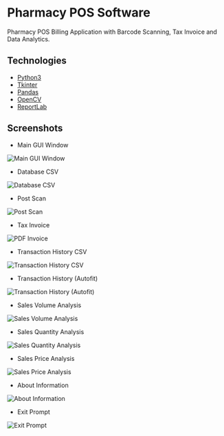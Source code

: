 # Pharmacy POS Software

Pharmacy POS Billing Application with Barcode Scanning, Tax Invoice and Data Analytics.

## Technologies
- [Python3](https://www.python.org/)
- [Tkinter](https://docs.python.org/3/library/tkinter.html)
- [Pandas](https://pandas.pydata.org/)
- [OpenCV](https://opencv.org/)
- [ReportLab](https://www.reportlab.com/)

## Screenshots
- Main GUI Window

![Main GUI Window](https://github.com/hrishikesh-mahajan/PharmacyPOSSoftware/assets/140654204/85c021c6-3b2a-4fad-8a32-9dad9bb9e670)

- Database CSV

![Database CSV](https://github.com/hrishikesh-mahajan/PharmacyPOSSoftware/assets/140654204/a6c6f2e0-f91a-4cb6-849c-7600a0b677ec)

- Post Scan

![Post Scan](https://github.com/hrishikesh-mahajan/PharmacyPOSSoftware/assets/140654204/2315d8d8-588e-4a97-a949-c55c2d7d092b)

- Tax Invoice

![PDF Invoice](https://github.com/hrishikesh-mahajan/PharmacyPOSSoftware/assets/140654204/99997466-3bed-455a-875b-4a6eb64d6314)

- Transaction History CSV

![Transaction History CSV](https://github.com/hrishikesh-mahajan/PharmacyPOSSoftware/assets/140654204/f84b7e55-2bc7-4f74-8b46-9a6ce8cd2ffb)

- Transaction History (Autofit)

![Transaction History (Autofit)](https://github.com/hrishikesh-mahajan/PharmacyPOSSoftware/assets/140654204/b3dda0df-3f3d-40e6-acc2-2627a52ee1dc)

- Sales Volume Analysis

![Sales Volume Analysis](https://github.com/hrishikesh-mahajan/PharmacyPOSSoftware/assets/140654204/8d4508a9-6f05-4453-b087-fd3588640771)

- Sales Quantity Analysis

![Sales Quantity Analysis](https://github.com/hrishikesh-mahajan/PharmacyPOSSoftware/assets/140654204/856d2585-953b-4e00-9572-ce1c3a2f65ee)

- Sales Price Analysis

![Sales Price Analysis](https://github.com/hrishikesh-mahajan/PharmacyPOSSoftware/assets/140654204/151fbd9f-a3a0-4cc7-92ac-02d7b63b063c)

- About Information

![About Information](https://github.com/hrishikesh-mahajan/PharmacyPOSSoftware/assets/140654204/3e137ab5-d5fd-42c0-9f7a-8fad8eb7dd90)

- Exit Prompt

![Exit Prompt](https://github.com/hrishikesh-mahajan/PharmacyPOSSoftware/assets/140654204/d180c940-59c1-45b9-b321-24dd352c1759)
